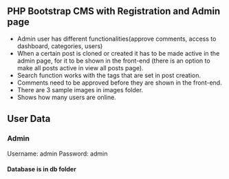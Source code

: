 ## PHP Bootstrap CMS with Registration and Admin page

- Admin user has different functionalities(approve comments, access to dashboard, categories, users)
- When a certain post is cloned or created it has to be made active in the admin page, for it to be shown in the front-end (there is an option to make all posts active in view all posts page).
- Search function works with the tags that are set in post creation.
- Comments need to be approved before they are shown in the front-end.
- There are 3 sample images in images folder.
- Shows how many users are online.

## User Data

### Admin

Username: admin
Password: admin

#### Database is in db folder
